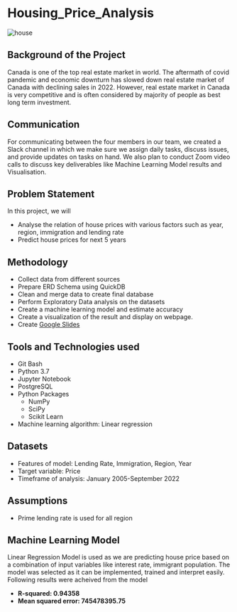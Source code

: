 # Housing_Price_Analysis


![house](https://user-images.githubusercontent.com/108366412/202578852-4a87745b-9a9a-4e15-a6e1-f992e4395957.jpg)

## Background of the Project
Canada is one of the top real estate market in world. The aftermath of covid pandemic and economic downturn has slowed down real estate market of Canada with declining sales in 2022. However, real estate market in Canada is very competitive and is often considered by majority of people as best long term investment.

## Communication

For communicating between the four members in our team, we created a Slack channel in which we make sure we assign daily tasks, discuss issues, and provide updates on tasks on hand. We also plan to conduct Zoom video calls to discuss key deliverables like Machine Learning Model results and Visualisation.

## Problem Statement
In this project, we will
- Analyse the relation of house prices with various factors such as  year, region, immigration and lending rate
- Predict house prices for next 5 years

## Methodology 
- Collect data from different sources
- Prepare ERD Schema using QuickDB
- Clean and merge data to create final database
- Perform Exploratory Data analysis on the datasets
- Create a machine learning model and estimate accuracy
- Create a visualization of the result and display on webpage.
- Create [Google Slides](https://docs.google.com/presentation/d/17urz7OMdW8Qi5NzWePaZ6ScvPWxBlKx10AwSCiOk1jo/edit#slide=id.g17505948ed0_0_140)
## Tools and Technologies used
- Git Bash
- Python 3.7
- Jupyter Notebook
- PostgreSQL
- Python Packages
    - NumPy
    - SciPy
    - Scikit Learn
- Machine learning algorithm: Linear regression

## Datasets
- Features of model: Lending Rate, Immigration, Region, Year
- Target variable: Price
- Timeframe of analysis: January 2005-September 2022

## Assumptions
- Prime lending rate is used for all region

## Machine Learning Model
Linear Regression Model is used as we are predicting house price based on a combination of input variables like interest rate, immigrant population. The model was selected as it can be implemented, trained and interpret easily. 
Following results were acheived from the model
* **R-squared: 0.94358**
* **Mean squared error:  745478395.75**


